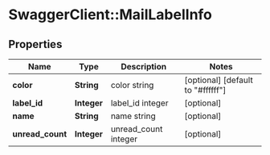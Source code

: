 # SwaggerClient::MailLabelInfo

## Properties
Name | Type | Description | Notes
------------ | ------------- | ------------- | -------------
**color** | **String** | color string | [optional] [default to &quot;#ffffff&quot;]
**label_id** | **Integer** | label_id integer | [optional] 
**name** | **String** | name string | [optional] 
**unread_count** | **Integer** | unread_count integer | [optional] 


